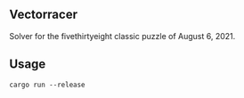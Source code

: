 ## Vectorracer

Solver for the fivethirtyeight classic puzzle of August 6, 2021.

## Usage

    cargo run --release